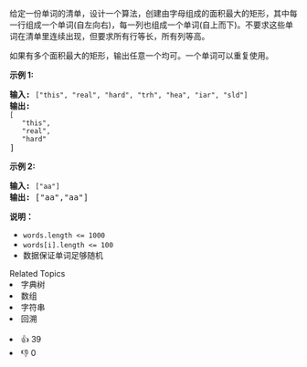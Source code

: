 <p>给定一份单词的清单，设计一个算法，创建由字母组成的面积最大的矩形，其中每一行组成一个单词(自左向右)，每一列也组成一个单词(自上而下)。不要求这些单词在清单里连续出现，但要求所有行等长，所有列等高。</p>

<p>如果有多个面积最大的矩形，输出任意一个均可。一个单词可以重复使用。</p>

<p><strong>示例 1:</strong></p>

<pre><strong>输入:</strong> <span><code>["this", "real", "hard", "trh", "hea", "iar", "sld"]</code></span>
<strong>输出:
</strong><span><code>[
&nbsp;  "this",
&nbsp;  "real",
&nbsp;  "hard"</code></span>
]</pre>

<p><strong>示例 2:</strong></p>

<pre><strong>输入:</strong> <span><code>["aa"]</code></span>
<strong>输出: </strong>["aa","aa"]</pre>

<p><strong>说明：</strong></p>

<ul> 
 <li><code>words.length &lt;= 1000</code></li> 
 <li><code>words[i].length &lt;= 100</code></li> 
 <li>数据保证单词足够随机</li> 
</ul>

<div><div>Related Topics</div><div><li>字典树</li><li>数组</li><li>字符串</li><li>回溯</li></div></div><br><div><li>👍 39</li><li>👎 0</li></div>